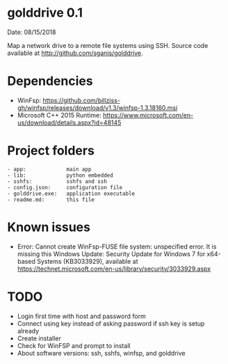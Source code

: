 # golddrive 0.1

Date: 08/15/2018

Map a network drive to a remote file systems using SSH.
Source code available at http://github.com/sganis/golddrive.

# Dependencies

- WinFsp: https://github.com/billziss-gh/winfsp/releases/download/v1.3/winfsp-1.3.18160.msi
- Microsoft C++ 2015 Runtime:
  https://www.microsoft.com/en-us/download/details.aspx?id=48145

# Project folders

```
- app:             main app
- lib:             python embedded
- sshfs:           sshfs and ssh
- config.json:     configuration file
- golddrive.exe:   application executable
- readme.md:       this file
```

# Known issues

- Error: Cannot create WinFsp-FUSE file system: unspecified error.
  It is missing this Windows Update: Security Update for Windows 7 for x64-based Systems (KB3033929), available at https://technet.microsoft.com/en-us/library/security/3033929.aspx

  
# TODO

- Login first time with host and password form
- Connect using key instead of asking password if ssh key is setup already 
- Create installer
- Check for WinFSP and prompt to install
- About software versions: ssh, sshfs, winfsp, and golddrive
